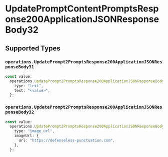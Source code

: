 # UpdatePromptContentPromptsResponse200ApplicationJSONResponseBody32


## Supported Types

### `operations.UpdatePrompt2PromptsResponse200ApplicationJSONResponseBody31`

```typescript
const value:
  operations.UpdatePrompt2PromptsResponse200ApplicationJSONResponseBody31 = {
    type: "text",
    text: "<value>",
  };
```

### `operations.UpdatePrompt2PromptsResponse200ApplicationJSONResponseBody32`

```typescript
const value:
  operations.UpdatePrompt2PromptsResponse200ApplicationJSONResponseBody32 = {
    type: "image_url",
    imageUrl: {
      url: "https://defenseless-punctuation.com",
    },
  };
```

